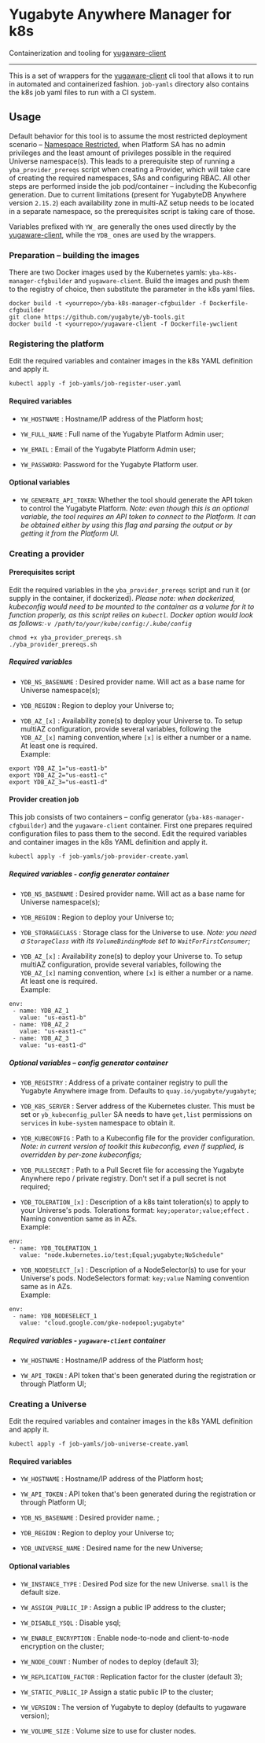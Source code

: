 # Yugabyte Anywhere Manager for k8s

Containerization and tooling for [yugaware-client](https://github.com/yugabyte/yb-tools/tree/main/yugaware-client)

---
This is a set of wrappers for the [yugaware-client](https://github.com/yugabyte/yb-tools/tree/main/yugaware-client) cli tool that allows it to run in automated and containerized fashion. `job-yamls` directory also contains the k8s job yaml files to run with a CI system.

## Usage

Default behavior for this tool is to assume the most restricted deployment scenario – [Namespace Restricted](https://docs.yugabyte.com/preview/yugabyte-platform/configure-yugabyte-platform/set-up-cloud-provider/kubernetes/#service-account), when Platform SA has no admin privileges and the least amount of privileges possible in the required Universe namespace(s). This leads to a prerequisite step of running a `yba_provider_prereqs` script when creating a Provider, which will take care of creating the required namespaces, SAs and configuring RBAC. All other steps are performed inside the job pod/container – including the Kubeconfig generation. Due to current limitations (present for YugabyteDB Anywhere version `2.15.2`) each availability zone in multi-AZ setup needs to be located in a separate namespace, so the prerequisites script is taking care of those.

Variables prefixed with `YW_` are generally the ones used directly by the [yugaware-client](https://github.com/yugabyte/yb-tools/tree/main/yugaware-client), while the `YDB_` ones are used by the wrappers.

### Preparation – building the images

There are two Docker images used by the Kubernetes yamls: `yba-k8s-manager-cfgbuilder` and `yugaware-client`.
Build the images and push them to the registry of choice, then substitute the parameter in the k8s yaml files.
```
docker build -t <yourrepo>/yba-k8s-manager-cfgbuilder -f Dockerfile-cfgbuilder
git clone https://github.com/yugabyte/yb-tools.git
docker build -t <yourrepo>/yugaware-client -f Dockerfile-ywclient
```

### Registering the platform

Edit the required variables and container images in the k8s YAML definition and apply it.
```
kubectl apply -f job-yamls/job-register-user.yaml
```

#### Required variables

 - `YW_HOSTNAME` :           Hostname/IP address of the Platform host;

 - `YW_FULL_NAME` :          Full name of the Yugabyte Platform Admin user;

 - `YW_EMAIL` :              Email of the Yugabyte Platform Admin user;

 - `YW_PASSWORD`:            Password for the Yugabyte Platform user.

#### Optional variables

- `YW_GENERATE_API_TOKEN`:   Whether the tool should generate the API token to control the Yugabyte Platform. *Note: even though this is an optional variable, the tool requires an API token to connect to the Platform. It can be obtained either by using this flag and parsing the output or by getting it from the Platform UI.*


### Creating a provider

#### Prerequisites script

Edit the required variables in the `yba_provider_prereqs` script and run it (or supply in the container, if dockerized). *Please note: when dockerized, kubeconfig would need to be mounted to the container as a volume for it to function properly, as this script relies on `kubectl`. Docker option would look as follows:`-v /path/to/your/kube/config:/.kube/config`*
```
chmod +x yba_provider_prereqs.sh
./yba_provider_prereqs.sh
```
##### Required variables

- `YDB_NS_BASENAME` :        Desired provider name. Will act as a base name for Universe namespace(s);

- `YDB_REGION` :             Region to deploy your Universe to;

- `YDB_AZ_[x]` :             Availability zone(s) to deploy your Universe to. To setup multiAZ configuration, provide several variables, following the `YDB_AZ_[x]` naming convention,where `[x]` is either a number or a name. At least one is required.\
Example:
```
export YDB_AZ_1="us-east1-b"
export YDB_AZ_2="us-east1-c"
export YDB_AZ_3="us-east1-d"
```

#### Provider creation job

This job consists of two containers – config generator (`yba-k8s-manager-cfgbuilder`) and the `yugaware-client` container. First one prepares required configuration files to pass them to the second. Edit the required variables and container images in the k8s YAML definition and apply it.
```
kubectl apply -f job-yamls/job-provider-create.yaml
```

##### Required variables - config generator container

- `YDB_NS_BASENAME` :        Desired provider name. Will act as a base name for Universe namespace(s);

- `YDB_REGION` :             Region to deploy your Universe to;

- `YDB_STORAGECLASS` :       Storage class for the Universe to use. *Note: you need a `StorageClass` with its `VolumeBindingMode` set to `WaitForFirstConsumer`;*

- `YDB_AZ_[x]` :             Availability zone(s) to deploy your Universe to. To setup multiAZ configuration, provide several variables, following the `YDB_AZ_[x]` naming convention, where `[x]` is either a number or a name. At least one is required.\
Example:
```
env:
 - name: YDB_AZ_1
   value: "us-east1-b"
 - name: YDB_AZ_2
   value: "us-east1-c"
 - name: YDB_AZ_3
   value: "us-east1-d"
```


##### Optional variables – config generator container


- `YDB_REGISTRY` :           Address of a private container registry to pull the Yugabyte Anywhere image from. Defaults to `quay.io/yugabyte/yugabyte`;

- `YDB_K8S_SERVER` :         Server address of the Kubernetes cluster. This must be set or `yb_kubeconfig_puller` SA needs to have `get,list` permissions on `services` in `kube-system` namespace to obtain it.

- `YDB_KUBECONFIG` :         Path to a Kubeconfig file for the provider configuration. *Note: in current version of toolkit this kubeconfig, even if supplied, is overridden by per-zone kubeconfigs;*

- `YDB_PULLSECRET` :         Path to a Pull Secret file for accessing the Yugabyte Anywhere repo / private registry. Don't set if a pull secret is not required;

- `YDB_TOLERATION_[x]` :     Description of a k8s taint toleration(s) to apply to your Universe's pods. Tolerations format: `key;operator;value;effect` . Naming convention same as in AZs.\
Example:
```
env:
 - name: YDB_TOLERATION_1
   value: "node.kubernetes.io/test;Equal;yugabyte;NoSchedule"
```

- `YDB_NODESELECT_[x]` :     Description of a NodeSelector(s) to use for your Universe's pods.  NodeSelectors format: `key;value` Naming convention same as in AZs.\
Example:
```
env:
 - name: YDB_NODESELECT_1
   value: "cloud.google.com/gke-nodepool;yugabyte"
```

##### Required variables -  `yugaware-client` container

- `YW_HOSTNAME` :            Hostname/IP address of the Platform host;

- `YW_API_TOKEN` :           API token that's been generated during the registration or through Platform UI;

### Creating a Universe

Edit the required variables and container images in the k8s YAML definition and apply it.
```
kubectl apply -f job-yamls/job-universe-create.yaml
```
#### Required variables

- `YW_HOSTNAME` :            Hostname/IP address of the Platform host;

- `YW_API_TOKEN` :           API token that's been generated during the registration or through Platform UI;

- `YDB_NS_BASENAME` :        Desired provider name. ;

- `YDB_REGION` :             Region to deploy your Universe to;

- `YDB_UNIVERSE_NAME` :      Desired name for the new Universe;


#### Optional variables

- `YW_INSTANCE_TYPE` :       Desired Pod size for the new Universe. `small` is the default size.

- `YW_ASSIGN_PUBLIC_IP` :    Assign a public IP address to the cluster;

- `YW_DISABLE_YSQL` :        Disable ysql;

- `YW_ENABLE_ENCRYPTION` :   Enable node-to-node and client-to-node encryption on the cluster;

- `YW_NODE_COUNT` :          Number of nodes to deploy (default 3);

- `YW_REPLICATION_FACTOR` :  Replication factor for the cluster (default 3);

- `YW_STATIC_PUBLIC_IP`      Assign a static public IP to the cluster;

- `YW_VERSION` :             The version of Yugabyte to deploy (defaults to yugaware version);

- `YW_VOLUME_SIZE` :         Volume size to use for cluster nodes.
